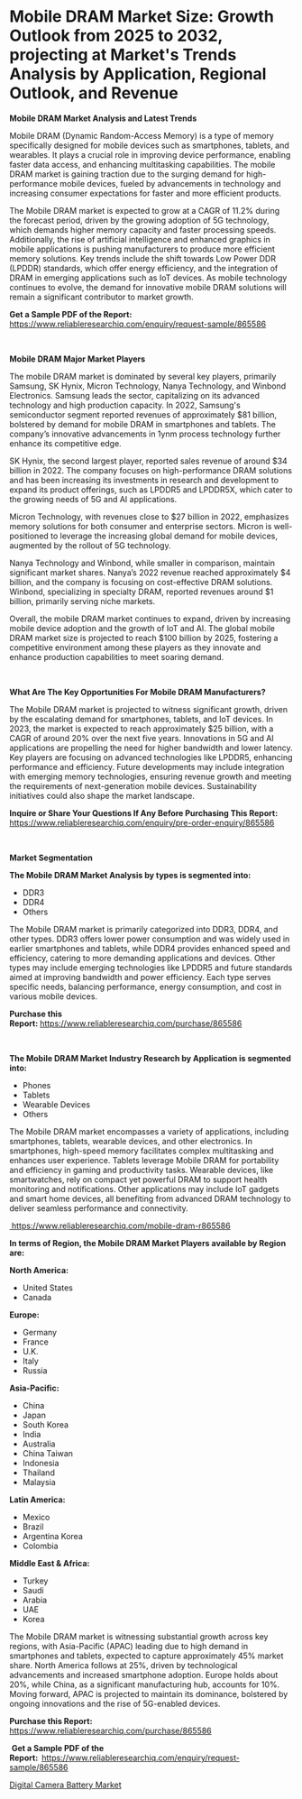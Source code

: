 <p><h1>Mobile DRAM Market Size: Growth Outlook from 2025 to 2032, projecting at Market's Trends Analysis by Application, Regional Outlook, and Revenue</h1></p><p><strong>Mobile DRAM Market Analysis and Latest Trends</strong></p>
<p><p>Mobile DRAM (Dynamic Random-Access Memory) is a type of memory specifically designed for mobile devices such as smartphones, tablets, and wearables. It plays a crucial role in improving device performance, enabling faster data access, and enhancing multitasking capabilities. The mobile DRAM market is gaining traction due to the surging demand for high-performance mobile devices, fueled by advancements in technology and increasing consumer expectations for faster and more efficient products.</p><p>The Mobile DRAM market is expected to grow at a CAGR of 11.2% during the forecast period, driven by the growing adoption of 5G technology, which demands higher memory capacity and faster processing speeds. Additionally, the rise of artificial intelligence and enhanced graphics in mobile applications is pushing manufacturers to produce more efficient memory solutions. Key trends include the shift towards Low Power DDR (LPDDR) standards, which offer energy efficiency, and the integration of DRAM in emerging applications such as IoT devices. As mobile technology continues to evolve, the demand for innovative mobile DRAM solutions will remain a significant contributor to market growth.</p></p>
<p><strong>Get a Sample PDF of the Report:&nbsp;</strong> <a href="https://www.reliableresearchiq.com/enquiry/request-sample/865586?utm_campaign=2132&utm_medium=2&utm_source=Github&utm_content=ia&utm_term=11022025&utm_id=mobile-dram">https://www.reliableresearchiq.com/enquiry/request-sample/865586</a></p>
<p>&nbsp;</p>
<p><strong>Mobile DRAM Major Market Players</strong></p>
<p><p>The mobile DRAM market is dominated by several key players, primarily Samsung, SK Hynix, Micron Technology, Nanya Technology, and Winbond Electronics. Samsung leads the sector, capitalizing on its advanced technology and high production capacity. In 2022, Samsung's semiconductor segment reported revenues of approximately $81 billion, bolstered by demand for mobile DRAM in smartphones and tablets. The company’s innovative advancements in 1ynm process technology further enhance its competitive edge.</p><p>SK Hynix, the second largest player, reported sales revenue of around $34 billion in 2022. The company focuses on high-performance DRAM solutions and has been increasing its investments in research and development to expand its product offerings, such as LPDDR5 and LPDDR5X, which cater to the growing needs of 5G and AI applications.</p><p>Micron Technology, with revenues close to $27 billion in 2022, emphasizes memory solutions for both consumer and enterprise sectors. Micron is well-positioned to leverage the increasing global demand for mobile devices, augmented by the rollout of 5G technology.</p><p>Nanya Technology and Winbond, while smaller in comparison, maintain significant market shares. Nanya’s 2022 revenue reached approximately $4 billion, and the company is focusing on cost-effective DRAM solutions. Winbond, specializing in specialty DRAM, reported revenues around $1 billion, primarily serving niche markets.</p><p>Overall, the mobile DRAM market continues to expand, driven by increasing mobile device adoption and the growth of IoT and AI. The global mobile DRAM market size is projected to reach $100 billion by 2025, fostering a competitive environment among these players as they innovate and enhance production capabilities to meet soaring demand.</p></p>
<p>&nbsp;</p>
<p><strong>What Are The Key Opportunities For Mobile DRAM Manufacturers?</strong></p>
<p><p>The Mobile DRAM market is projected to witness significant growth, driven by the escalating demand for smartphones, tablets, and IoT devices. In 2023, the market is expected to reach approximately $25 billion, with a CAGR of around 20% over the next five years. Innovations in 5G and AI applications are propelling the need for higher bandwidth and lower latency. Key players are focusing on advanced technologies like LPDDR5, enhancing performance and efficiency. Future developments may include integration with emerging memory technologies, ensuring revenue growth and meeting the requirements of next-generation mobile devices. Sustainability initiatives could also shape the market landscape.</p></p>
<p><strong>Inquire or Share Your Questions If Any Before Purchasing This Report:</strong> <a href="https://www.reliableresearchiq.com/enquiry/pre-order-enquiry/865586?utm_campaign=2132&utm_medium=2&utm_source=Github&utm_content=ia&utm_term=11022025&utm_id=mobile-dram">https://www.reliableresearchiq.com/enquiry/pre-order-enquiry/865586</a></p>
<p>&nbsp;</p>
<p><strong>Market Segmentation</strong></p>
<p><strong>The Mobile DRAM Market Analysis by types is segmented into:</strong></p>
<p><ul><li>DDR3</li><li>DDR4</li><li>Others</li></ul></p>
<p><p>The Mobile DRAM market is primarily categorized into DDR3, DDR4, and other types. DDR3 offers lower power consumption and was widely used in earlier smartphones and tablets, while DDR4 provides enhanced speed and efficiency, catering to more demanding applications and devices. Other types may include emerging technologies like LPDDR5 and future standards aimed at improving bandwidth and power efficiency. Each type serves specific needs, balancing performance, energy consumption, and cost in various mobile devices.</p></p>
<p><strong>Purchase this Report:&nbsp;</strong><a href="https://www.reliableresearchiq.com/purchase/865586?utm_campaign=2132&utm_medium=2&utm_source=Github&utm_content=ia&utm_term=11022025&utm_id=mobile-dram">https://www.reliableresearchiq.com/purchase/865586</a></p>
<p>&nbsp;</p>
<p><strong>The Mobile DRAM Market Industry Research by Application is segmented into:</strong></p>
<p><ul><li>Phones</li><li>Tablets</li><li>Wearable Devices</li><li>Others</li></ul></p>
<p><p>The Mobile DRAM market encompasses a variety of applications, including smartphones, tablets, wearable devices, and other electronics. In smartphones, high-speed memory facilitates complex multitasking and enhances user experience. Tablets leverage Mobile DRAM for portability and efficiency in gaming and productivity tasks. Wearable devices, like smartwatches, rely on compact yet powerful DRAM to support health monitoring and notifications. Other applications may include IoT gadgets and smart home devices, all benefiting from advanced DRAM technology to deliver seamless performance and connectivity.</p></p>
<p><a href="https://www.reliableresearchiq.com/mobile-dram-r865586?utm_campaign=2132&utm_medium=2&utm_source=Github&utm_content=ia&utm_term=11022025&utm_id=mobile-dram">&nbsp;https://www.reliableresearchiq.com/mobile-dram-r865586</a></p>
<p><strong>In terms of Region, the Mobile DRAM Market Players available by Region are:</strong></p>
<p>
    <p> <strong> North America: </strong>
        <ul>
            <li>United States</li>
            <li>Canada</li>
        </ul>
        </p> 
    <p> <strong> Europe: </strong>
        <ul>
            <li>Germany</li>
            <li>France</li>
            <li>U.K.</li>
            <li>Italy</li>
            <li>Russia</li>
        </ul>
        </p> 
    <p> <strong> Asia-Pacific: </strong>
        <ul>
            <li>China</li>
            <li>Japan</li>
            <li>South Korea</li>
            <li>India</li>
            <li>Australia</li>
            <li>China Taiwan</li>
            <li>Indonesia</li>
            <li>Thailand</li>
            <li>Malaysia</li>
        </ul>
        </p> 
    <p> <strong> Latin America: </strong>
        <ul>
            <li>Mexico</li>
            <li>Brazil</li>
            <li>Argentina Korea</li>
            <li>Colombia</li>
        </ul>
        </p> 
    <p> <strong> Middle East & Africa: </strong>
        <ul>
            <li>Turkey</li>
            <li>Saudi</li>
            <li>Arabia</li>
            <li>UAE</li>
            <li>Korea</li>
        </ul>
    </p>
    </p>
<p><p>The Mobile DRAM market is witnessing substantial growth across key regions, with Asia-Pacific (APAC) leading due to high demand in smartphones and tablets, expected to capture approximately 45% market share. North America follows at 25%, driven by technological advancements and increased smartphone adoption. Europe holds about 20%, while China, as a significant manufacturing hub, accounts for 10%. Moving forward, APAC is projected to maintain its dominance, bolstered by ongoing innovations and the rise of 5G-enabled devices.</p></p>
<p><strong>Purchase this Report: </strong><a href="https://www.reliableresearchiq.com/purchase/865586?utm_campaign=2132&utm_medium=2&utm_source=Github&utm_content=ia&utm_term=11022025&utm_id=mobile-dram">https://www.reliableresearchiq.com/purchase/865586</a></p>
<p>&nbsp;<strong>Get a Sample PDF of the Report:&nbsp;&nbsp;</strong><a href="https://www.reliableresearchiq.com/enquiry/request-sample/865586?utm_campaign=2132&utm_medium=2&utm_source=Github&utm_content=ia&utm_term=11022025&utm_id=mobile-dram">https://www.reliableresearchiq.com/enquiry/request-sample/865586</a></p>
<p><strong></strong></p>
<p><p><a href="https://github.com/MonroeBullock54/Market-Research-Report-List-1/blob/main/digital-camera-battery-market.md?utm_campaign=2132&utm_medium=2&utm_source=Github&utm_content=ia&utm_term=11022025&utm_id=mobile-dram">Digital Camera Battery Market</a></p></p>